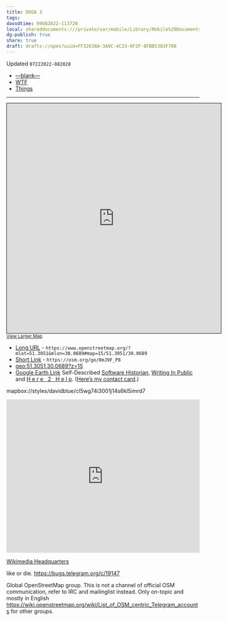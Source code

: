 ```yaml
---
title: DUGA 3
tags: 
davodtime: 09082022-113720
local: shareddocuments:///private/var/mobile/Library/Mobile%20Documents/iCloud~md~obsidian/Documents/OBSHIDDIAN/drafts/FF32638A-3A9C-4C23-9F2F-8FBB5383F708.md
dg-publish: true
share: true
draft: drafts://open?uuid=FF32638A-3A9C-4C23-9F2F-8FBB5383F708
---
```

Updated `07222022-082028`

- [—blank—](drafts://open?uuid=FF32638A-3A9C-4C23-9F2F-8FBB5383F708)
- [WTF](https://davidblue.wtf/drafts/FF32638A-3A9C-4C23-9F2F-8FBB5383F708.html)
- [Things](things:///show?id=CpPbwWfi7G68bKASViuSbi)

---

<iframe width="559" height="600" frameborder="0" scrolling="no" marginheight="0" marginwidth="0" src="https://www.openstreetmap.org/export/embed.html?bbox=30.05241394042969%2C51.29316316645828%2C30.085287094116214%2C51.317041439574226&amp;layer=mapnik" style="border: 1px solid black"></iframe><br/><small><a href="https://www.openstreetmap.org/#map=15/51.3051/30.0689">View Larger Map</a></small>

- [Long URL](https://www.openstreetmap.org/?mlat=51.3051&mlon=30.0689#map=15/51.3051/30.0689) - `https://www.openstreetmap.org/?mlat=51.3051&mlon=30.0689#map=15/51.3051/30.0689`
- [Short Link](https://osm.org/go/0mJ9F_P8) - `https://osm.org/go/0mJ9F_P8`
- [geo:51.3051,30.0689?z=15](geo:51.3051,30.0689?z=15)
- [Google Earth Link](https://earth.app.goo.gl/GEUD1R)
Self-Described [Software Historian](https://bilge.world/why), [Writing In Public](https://github.com/extratone/bilge) and [H e r e   2   H e l p](https://uikeycommand.neocities.org). ([Here’s my contact card](https://bit.ly/whoisdavidblue).)

mapbox://styles/davidblue/cl5wg74i3001j14s6kl5imrd7

<iframe width='100%' height='400px' src="https://api.mapbox.com/styles/v1/davidblue/cl5wg74i3001j14s6kl5imrd7.html?title=false&access_token=pk.eyJ1IjoiZGF2aWRibHVlIiwiYSI6ImNqb3p5MGhpcjAxN3AzcGxuZDBobDlieWgifQ.zd8SfEovqjh8TEhoLR6ZDA&zoomwheel=false#7.39/51.347/29.411" title="Davod" style="border:none;"></iframe>

<a href="geo:51.3051,30.0689?z=15">Wikimedia Headquarters</a>

like or die. https://bugs.telegram.org/c/19147

Global OpenStreetMap group.
This is not a channel of official OSM communication, refer to IRC and mailinglist instead. Only on-topic and mostly in English
https://wiki.openstreetmap.org/wiki/List_of_OSM_centric_Telegram_accounts for other groups.